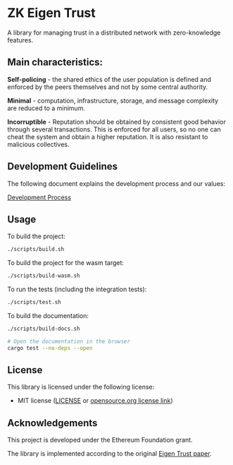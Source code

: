 # ZK Eigen Trust
A library for managing trust in a distributed network with zero-knowledge features.

## Main characteristics:
**Self-policing** - the shared ethics of the user population is defined and enforced by the peers themselves and not by some central authority.

**Minimal** - computation, infrastructure, storage, and message complexity are reduced to a minimum.

**Incorruptible** - Reputation should be obtained by consistent good behavior through several transactions. This is enforced for all users, so no one can cheat the system and obtain a higher reputation. It is also resistant to malicious collectives.

## Development Guidelines
The following document explains the development process and our values:

[Development Process](https://hackmd.io/MzCV5EGyTo-aNIRUV0PnUQ)

## Usage
To build the project:
```bash
./scripts/build.sh
```

To build the project for the wasm target:
```bash
./scripts/build-wasm.sh
```

To run the tests (including the integration tests):
```bash
./scripts/test.sh
```

To build the documentation:
```bash
./scripts/build-docs.sh

# Open the documentation in the browser
cargo test --no-deps --open
```

## License
This library is licensed under the following license:
- MIT license ([LICENSE](LICENSE) or [opensource.org license link](http://opensource.org/licenses/MIT))

## Acknowledgements
This project is developed under the Ethereum Foundation grant.

The library is implemented according to the original [Eigen Trust paper](http://ilpubs.stanford.edu:8090/562/1/2002-56.pdf).